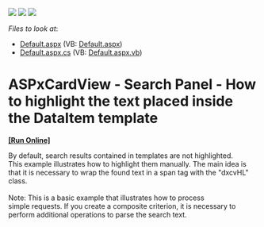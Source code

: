 <!-- default badges list -->
![](https://img.shields.io/endpoint?url=https://codecentral.devexpress.com/api/v1/VersionRange/128530363/15.1.3%2B)
[![](https://img.shields.io/badge/Open_in_DevExpress_Support_Center-FF7200?style=flat-square&logo=DevExpress&logoColor=white)](https://supportcenter.devexpress.com/ticket/details/T256483)
[![](https://img.shields.io/badge/📖_How_to_use_DevExpress_Examples-e9f6fc?style=flat-square)](https://docs.devexpress.com/GeneralInformation/403183)
<!-- default badges end -->
<!-- default file list -->
*Files to look at*:

* [Default.aspx](./CS/Default.aspx) (VB: [Default.aspx](./VB/Default.aspx))
* [Default.aspx.cs](./CS/Default.aspx.cs) (VB: [Default.aspx.vb](./VB/Default.aspx.vb))
<!-- default file list end -->
# ASPxCardView - Search Panel - How to highlight the text placed inside the DataItem template
<!-- run online -->
**[[Run Online]](https://codecentral.devexpress.com/t256483/)**
<!-- run online end -->


By default, search results contained in templates are not highlighted. This example illustrates how to highlight them manually. The main idea is that it is necessary to wrap the found text in a span tag with the "dxcvHL" class.<br /> <br />Note: This is a basic example that illustrates how to process simple requests. If you create a composite criterion, it is necessary to perform additional operations to parse the search text.

<br/>


